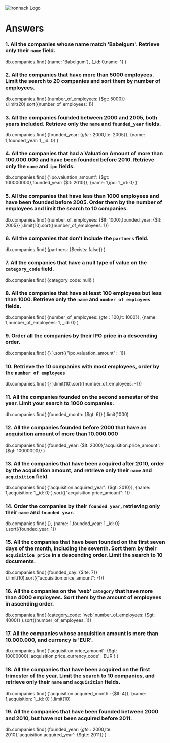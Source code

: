 ![Ironhack Logo](https://i.imgur.com/1QgrNNw.png)

# Answers

### 1. All the companies whose name match 'Babelgum'. Retrieve only their `name` field.

db.companies.find(
{name: 'Babelgum'},
{\_id: 0,name: 1}
)

### 2. All the companies that have more than 5000 employees. Limit the search to 20 companies and sort them by **number of employees**.

<!-- Your Code Goes Here -->

db.companies.find(
{number_of_employees: {$gt: 5000}}
).limit(20).sort({number_of_employees: 1})

### 3. All the companies founded between 2000 and 2005, both years included. Retrieve only the `name` and `founded_year` fields.

<!-- Your Code Goes Here -->

db.companies.find(
{founded_year: {$gte: 2000,$lte: 2005}},
{name: 1,founded_year: 1,\_id: 0}
)

### 4. All the companies that had a Valuation Amount of more than 100.000.000 and have been founded before 2010. Retrieve only the `name` and `ipo` fields.

<!-- Your Code Goes Here -->

db.companies.find(
{'ipo.valuation_amount': {$gt: 100000000},founded_year: {$lt: 2010}},
{name: 1,ipo: 1,\_id: 0}
)

### 5. All the companies that have less than 1000 employees and have been founded before 2005. Order them by the number of employees and limit the search to 10 companies.

<!-- Your Code Goes Here -->

db.companies.find(
{number_of_employees: {$lt: 1000},founded_year: {$lt: 2005}}
).limit(10).sort({number_of_employees: 1})

### 6. All the companies that don't include the `partners` field.

<!-- Your Code Goes Here -->

db.companies.find(
{partners: {$exists: false}}
)

### 7. All the companies that have a null type of value on the `category_code` field.

<!-- Your Code Goes Here -->

db.companies.find(
{category_code: null}
)

### 8. All the companies that have at least 100 employees but less than 1000. Retrieve only the `name` and `number of employees` fields.

<!-- Your Code Goes Here -->

db.companies.find(
{number_of_employees: {$gte: 100,$lt: 1000}},
{name: 1,number_of_employees: 1, \_id: 0}
)

### 9. Order all the companies by their IPO price in a descending order.

<!-- Your Code Goes Here -->

db.companies.find(
{}
).sort({"ipo.valuation_amount": -1})

### 10. Retrieve the 10 companies with most employees, order by the `number of employees`

<!-- Your Code Goes Here -->

db.companies.find(
{}
).limit(10).sort({number_of_employees: -1})

### 11. All the companies founded on the second semester of the year. Limit your search to 1000 companies.

<!-- Your Code Goes Here -->

db.companies.find(
{founded_month: {$gt: 6}}
).limit(1000)

### 12. All the companies founded before 2000 that have an acquisition amount of more than 10.000.000

<!-- Your Code Goes Here -->

db.companies.find(
{founded_year: {$lt: 2000},'acquisition.price_amount': {$gt: 10000000}}
)

### 13. All the companies that have been acquired after 2010, order by the acquisition amount, and retrieve only their `name` and `acquisition` field.

<!-- Your Code Goes Here -->

db.companies.find(
{'acquisition.acquired_year': {$gt: 2010}},
{name: 1,acquisition: 1,\_id: 0}
).sort({"acquisition.price_amount": 1})

### 14. Order the companies by their `founded year`, retrieving only their `name` and `founded year`.

<!-- Your Code Goes Here -->

db.companies.find(
{},
{name: 1,founded_year: 1,\_id: 0}
).sort({founded_year: 1})

### 15. All the companies that have been founded on the first seven days of the month, including the seventh. Sort them by their `acquisition price` in a descending order. Limit the search to 10 documents.

<!-- Your Code Goes Here -->

db.companies.find(
{founded_day: {$lte: 7}}
).limit(10).sort({"acquisition.price_amount": -1})

### 16. All the companies on the 'web' `category` that have more than 4000 employees. Sort them by the amount of employees in ascending order.

<!-- Your Code Goes Here -->

db.companies.find(
{category_code: 'web',number_of_employees: {$gt: 4000}}
).sort({number_of_employees: 1})

### 17. All the companies whose acquisition amount is more than 10.000.000, and currency is 'EUR'.

<!-- Your Code Goes Here -->

db.companies.find(
{'acquisition.price_amount': {$gt: 10000000},'acquisition.price_currency_code': 'EUR'}
)

### 18. All the companies that have been acquired on the first trimester of the year. Limit the search to 10 companies, and retrieve only their `name` and `acquisition` fields.

<!-- Your Code Goes Here -->

db.companies.find(
{'acquisition.acquired_month': {$lt: 4}},
{name: 1,acquisition: 1,\_id: 0}
).limit(10)

### 19. All the companies that have been founded between 2000 and 2010, but have not been acquired before 2011.

<!-- Your Code Goes Here -->

db.companies.find(
{founded_year: {$gte: 2000,$lte: 2010},'acquisition.acquired_year': {$gte: 2011}}
)
